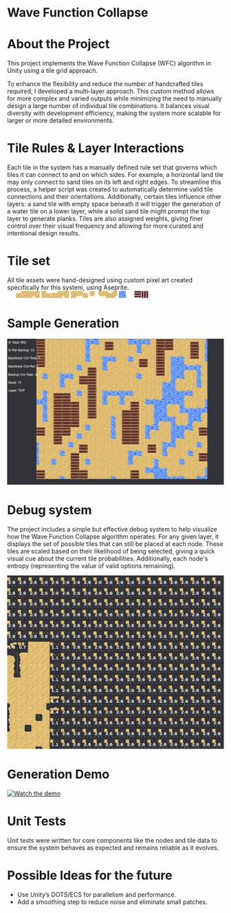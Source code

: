 Wave Function Collapse
========================

# About the Project

This project implements the Wave Function Collapse (WFC) algorithm in Unity using a tile grid approach.

To enhance the flexibility and reduce the number of handcrafted tiles required, I developed a multi-layer approach. This custom method allows for more complex and varied outputs while minimizing the need to manually design a large number of individual tile combinations. It balances visual diversity with development efficiency, making the system more scalable for larger or more detailed environments.

# Tile Rules & Layer Interactions
Each tile in the system has a manually defined rule set that governs which tiles it can connect to and on which sides. For example, a horizontal land tile may only connect to sand tiles on its left and right edges. To streamline this process, a helper script was created to automatically determine valid tile connections and their orientations. Additionally, certain tiles influence other layers: a sand tile with empty space beneath it will trigger the generation of a water tile on a lower layer, while a solid sand tile might prompt the top layer to generate planks. Tiles are also assigned weights, giving finer control over their visual frequency and allowing for more curated and intentional design results.

# Tile set
All tile assets were hand-designed using custom pixel art created specifically for this system, using Aseprite.
![Middle TileSet](Assets/Materials/Mid%20Tiles/landTileMap.png "Middle TileSet")
![Bot TileSet](Assets/Materials/Bot%20Tiles/bottomTileMap.png "Bot TileSet")
![Top TileSet](Assets/Materials/Top%20Tiles/TopTileMap.png "Top TileSet")

# Sample Generation
![Sample Generation](ImageVideos/FinalGeneration.png "Sample Generation")

# Debug system
The project includes a simple but effective debug system to help visualize how the Wave Function Collapse algorithm operates. For any given layer, it displays the set of possible tiles that can still be placed at each node. These tiles are scaled based on their likelihood of being selected, giving a quick visual cue about the current tile probabilities. Additionally, each node's entropy (representing the value of valid options remaining).


![Sample Debug](ImageVideos/debugSystem.png "Sample Debug")

# Generation Demo
[![Watch the demo](https://img.youtube.com/vi/TCJ5kTIdp04/0.jpg)](https://www.youtube.com/watch?v=TCJ5kTIdp04)

# Unit Tests
Unit tests were written for core components like the nodes and tile data to ensure the system behaves as expected and remains reliable as it evolves.

# Possible Ideas for the future
- Use Unity’s DOTS/ECS for parallelism and performance.
- Add a smoothing step to reduce noise and eliminate small patches.
